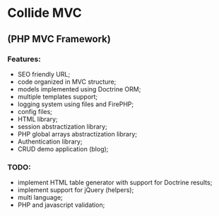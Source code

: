 Collide MVC
===========

(PHP MVC Framework)
-------------------

### Features:

- SEO friendly URL;
- code organized in MVC structure;
- models implemented using Doctrine ORM;
- multiple templates support;
- logging system using files and FirePHP;
- config files;
- HTML library;
- session abstractization library;
- PHP global arrays abstractization library;
- Authentication library;
- CRUD demo application (blog);

### TODO:

- implement HTML table generator with support for Doctrine results;
- implement support for jQuery (helpers);
- multi language;
- PHP and javascript validation;
